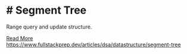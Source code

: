 # # Segment Tree

Range query and update structure.

[Read More](https://www.fullstackprep.dev/articles/dsa/datastructure/segment-tree) https://www.fullstackprep.dev/articles/dsa/datastructure/segment-tree